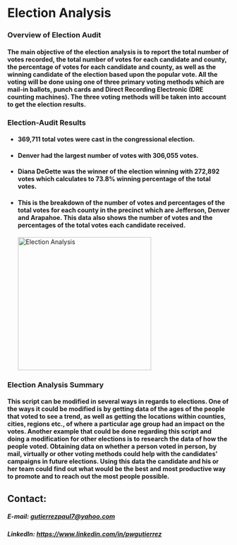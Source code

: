 # Election Analysis
### Overview of Election Audit
#### The main objective of the election analysis is to report the total number of votes recorded, the total number of votes for each candidate and county, the percentage of votes for each candidate and county, as well as the winning candidate of the election based upon the popular vote. All the voting will be done using one of three primary voting methods which are mail-in ballots, punch cards and Direct Recording Electronic (DRE counting machines). The three voting methods will be taken into account to get the election results.

### Election-Audit Results
- #### 369,711 total votes were cast in the congressional election.
- #### Denver had the largest number of votes with 306,055 votes.
- #### Diana DeGette was the winner of the election winning with 272,892 votes which calculates to 73.8% winning percentage of the total votes.
- #### This is the breakdown of the number of votes and percentages of the total votes for each county in the precinct which are Jefferson, Denver and Arapahoe. This data also shows the number of votes and the percentages of the total votes each candidate received.
  <img width="302" alt="Election Analysis" src="https://user-images.githubusercontent.com/86431959/126725468-8ad0cf58-e061-4784-b8a8-4f7fc5d357f1.png">

### Election Analysis Summary
#### This script can be modified in several ways in regards to elections. One of the ways it could be modified is by getting data of the ages of the people that voted to see a trend, as well as getting the locations within counties, cities, regions etc., of where a particular age group had an impact on the votes. Another example that could be done regarding this script and doing a modification for other elections is to research the data of how the people voted. Obtaining data on whether a person voted in person, by mail, virtually or other voting methods could help with the candidates' campaigns in future elections. Using this data the candidate and his or her team could find out what would be the best and most productive way to promote and to reach out the most people possible. 

## Contact:
##### E-mail: gutierrezpaul7@yahoo.com
##### LinkedIn: https://www.linkedin.com/in/pwgutierrez

